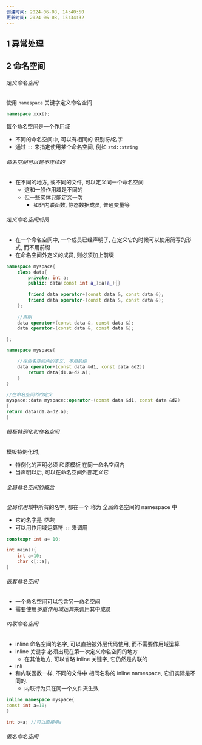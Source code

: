 ```yaml
---
创建时间: 2024-06-08, 14:40:50
更新时间: 2024-06-08, 15:34:32
---
```

## 1 异常处理
## 2 命名空间
###### 定义命名空间
使用 `namespace` 关键字定义命名空间

```cpp
namespace xxx{};
```

每个命名空间是一个作用域
- 不同的命名空间中, 可以有相同的 识别符/名字
- 通过 `::` 来指定使用某个命名空间, 例如 `std::string`

###### 命名空间可以是不连续的
- 在不同的地方, 或不同的文件, 可以定义同一个命名空间
	- 这和一般作用域是不同的
	- 但一些实体只能定义一次
		- 如非内联函数, 静态数据成员, 普通变量等
###### 定义命名空间成员
-  在一个命名空间中, 一个成员已经声明了, 在定义它的时候可以使用简写的形式, 而不用前缀
- 在命名空间外定义的成员, 则必须加上前缀

```cpp
namespace myspace{
	class data{
		private: int a;
		public: data(const int a_):a(a_){}
		
		friend data operator+(const data &, const data &);
		friend data operator-(const data &, const data &);
	};
	
	//声明
	data operator+(const data &, const data &); 
	data operator-(const data &, const data &);

};

namespace myspace{

	//在命名空间内的定义, 不用前缀
	data operator+(const data &d1, const data &d2){
		return data(d1.a+d2.a);
	}
}

//在命名空间外的定义
myspace::data myspace::operator-(const data &d1, const data &d2)
{
return data(d1.a-d2.a);
}
```

###### 模板特例化和命名空间
模板特例化时,
- 特例化的声明必须 和原模板 在同一命名空间内
- 当声明以后, 可以在命名空间外部定义它
###### 全局命名空间的概念
*全局作用域*中所有的名字, 都在一个 称为 全局命名空间的 namespace 中
- 它的名字是 *空的*, 
- 可以用作用域运算符 `::` 来调用

```cpp
constexpr int a= 10;

int main(){
	int a=10;
	char c[::a];
}
```

###### 嵌套命名空间
- 一个命名空间可以包含另一命名空间
- 需要使用*多重作用域运算*来调用其中成员
###### 内联命名空间
- inline 命名空间的名字, 可以直接被外层代码使用, 而不需要作用域运算
- inline 关键字 必须出现在第一次定义命名空间的地方
	- 在其他地方, 可以省略 inline 关键字, 它仍然是内联的
- inli
- 和内联函数一样, 不同的文件中 相同名称的 inline namespace, 它们实际是不同的.
	- 内联行为只在同一个文件夹生效

```cpp
inline namespace myspace{
const int a=10;
}

int b=a; //可以直接用a
```

###### 匿名命名空间

